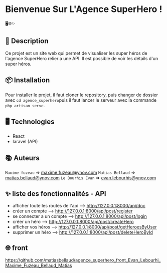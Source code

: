 # Bienvenue Sur L'Agence SuperHero !

🖥️🌐✨

## 📝 Description

Ce projet est un site web qui permet de visualiser les super héros de l'agence SuperHero relier a une API. Il est possible de voir les détails d'un super héros.

## 📦 Installation

Pour installer le projet, il faut cloner le repository, puis changer de dossier avec `cd agence_superhero`puis il faut lancer le serveur avec la commande `php artisan serve`.

## 🖥️ Technologies

- React
- laravel (API)

## 📚 Auteurs

`Maxime fuzeau` => maxime.fuzeau@ynov.com
`Matias Bellaud` => matias.bellaud@ynov.com
`Le Bourhis Evan` => evan.lebourhis@ynov.com

## ✨ liste des fonctionnalités - API

- afficher toute les routes de l'api --> http://127.0.0.1:8000/api/doc
- créer un compte --> http://127.0.0.1:8000/api/post/register
- se connecter a un compte --> http://127.0.0.1:8000/api/post/login
- créer un héro --> http://127.0.0.1:8000/api/post/createHero
- afficher vos héros --> http://127.0.0.1:8000/api/post/getHeroesByUser
- supprimer un héro --> http://127.0.0.1:8000/api/post/deleteHeroById


## 🌐 front

https://github.com/matiasbellaud/agence_superhero_front_Evan_Lebourhi_Maxime_Fuzeau_Bellaud_Matias

